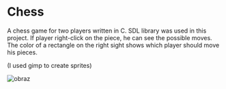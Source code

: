 # Chess
A chess game for two players written in C. SDL library was used in this project. If player right-click on the piece, he can see the possible moves. The color of a rectangle on the right sight shows which player should move his pieces.

(I used gimp to create sprites)

![obraz](https://user-images.githubusercontent.com/56163818/154062887-3d72079f-0459-4ed8-b7fb-71760981af53.png)

